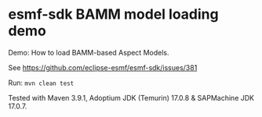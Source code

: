 # esmf-sdk BAMM model loading demo

Demo: How to load BAMM-based Aspect Models.

See https://github.com/eclipse-esmf/esmf-sdk/issues/381

Run: `mvn clean test`

Tested with Maven 3.9.1, Adoptium JDK (Temurin) 17.0.8 & SAPMachine JDK 17.0.7.

